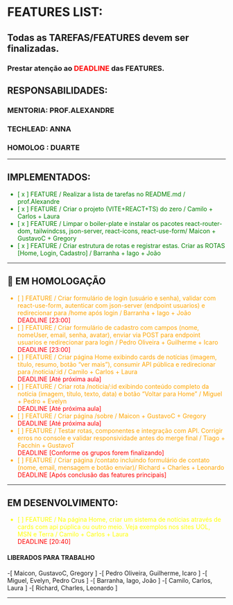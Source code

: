 # FEATURES LIST:

## Todas as TAREFAS/FEATURES devem ser finalizadas.
### Prestar atenção ao <span style="color:red">DEADLINE</span> das FEATURES. 

## RESPONSABILIDADES:
### MENTORIA: PROF.ALEXANDRE
### TECHLEAD: ANNA
### HOMOLOG : DUARTE

---
## IMPLEMENTADOS:
<ul style="color:green">
<li>[ x ] FEATURE / Realizar a lista de tarefas no README.md / prof.Alexandre </li>
<li>[ x ] FEATURE / Criar o projeto (VITE+REACT+TS) do zero / Camilo + Carlos + Laura</li>
<li>[ x ] FEATURE / Limpar o boiler-plate e instalar os pacotes react-router-dom, tailwindcss, json-server, react-icons, react-use-form/ Maicon + GustavoC + Gregory  </li>
<li>[ x ] FEATURE / Criar estrutura de rotas e registrar estas. Criar as ROTAS [Home, Login, Cadastro] / Barranha + Iago + João </li> 
</ul>

---
## 🚧 EM HOMOLOGAÇÃO  
<ul style="color:orange">

<li>[   ] FEATURE / Criar formulário de login (usuário e senha), validar com react-use-form, autenticar com json-server (endpoint usuarios) e redirecionar para /home após login / Barranha + Iago + João</li>
<span style="color:red">DEADLINE [23:00]</span>

<li>[   ] FEATURE / Criar formulário de cadastro com campos (nome, nomeUser, email, senha, avatar), enviar via POST para endpoint usuarios e redirecionar para login / Pedro Oliveira + Guilherme + Icaro</li>
<span style="color:red">DEADLINE [23:00]</span>

<li>[   ] FEATURE / Criar página Home exibindo cards de notícias (imagem, título, resumo, botão “ver mais”), consumir API pública e redirecionar para /noticia/:id / Camilo + Carlos + Laura</li>
<span style="color:red">DEADLINE [Até próxima aula]</span>

<li>[   ] FEATURE / Criar rota /noticia/:id exibindo conteúdo completo da notícia (imagem, título, texto, data) e botão “Voltar para Home” / Miguel + Pedro + Evelyn</li>
<span style="color:red">DEADLINE [Até próxima aula]</span>

<li>[   ] FEATURE / Criar página /sobre / Maicon + GustavoC + Gregory</li>
<span style="color:red">DEADLINE [Até próxima aula]</span>

<li>[   ] FEATURE / Testar rotas, componentes e integração com API. Corrigir erros no console e validar responsividade antes do merge final / Tiago + Facchin + GustavoT</li>
<span style="color:red">DEADLINE [Conforme os grupos forem finalizando]</span>

<li>[   ] FEATURE / Criar página /contato  incluindo formulário de contato (nome, email, mensagem e botão enviar)/ Richard + Charles + Leonardo</li>
<span style="color:red">DEADLINE [Após conclusão das features principais]</span>

</ul>


---
## EM DESENVOLVIMENTO:
<ul style="color:yellow">

<li>[   ] FEATURE / Na página Home, criar um sistema de notícias através de cards com api púplica ou outro meio. Veja exemplos nos sites UOL, MSN e Terra / Camilo + Carlos + Laura</li><span style="color:red">DEADLINE [20:40]</span>

</ul>




####  **LIBERADOS PARA TRABALHO**
-[ Maicon, GustavoC, Gregory ] 
-[ Pedro Oliveira, Guilherme, Icaro ]
-[ Miguel, Evelyn, Pedro Crus ]
-[ Barranha, Iago, João ]
-[ Camilo, Carlos, Laura ]
-[ Richard, Charles, Leonardo ]

---

